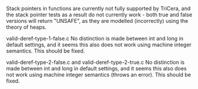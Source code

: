 Stack pointers in functions are currently not fully supported by TriCera, and the stack pointer tests as a result do not currently work - both true and false versions will return "UNSAFE", as they are modelled (incorrectly) using the theory of heaps.

valid-deref-type-1-false.c
No distinction is made between int and long in default settings, and it seems this also does not work using machine integer semantics. This should be fixed.

valid-deref-type-2-false.c and valid-deref-type-2-true.c
No distinction is made between int and long in default settings, and it seems this also does not work using machine integer semantics (throws an error). This should be fixed.